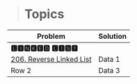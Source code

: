 > #  Topics

<center>

| **Problem**| **Solution** |
| -------- | -------- |
| **🅻🅸🅽🅺🅴🅳 🅻🅸🆂🆃**|
| [206. Reverse Linked List](https://leetcode.com/problems/reverse-linked-list/)    | Data 1   |
| Row 2    | Data 3   |

</center>
